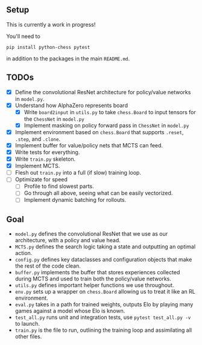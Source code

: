 ## Setup

This is currently a work in progress! 

You'll need to 

`pip install python-chess pytest` 

in addition to the packages in the main `README.md`.

## TODOs

- [x] Define the convolutional ResNet architecture for policy/value networks in `model.py`. 
- [x] Understand how AlphaZero represents board
    - [x] Write `board2input` in `utils.py` to take `chess.Board` to input tensors for the `ChessNet` in `model.py` 
    - [x] Implement masking on policy forward pass in `ChessNet` in `model.py` 
- [x] Implement environment based on `chess.Board` that supports `.reset`, `.step`, and `.clone`. 
- [x] Implement buffer for value/policy nets that MCTS can feed. 
- [x] Write tests for everything. 
- [x] Write `train.py` skeleton. 
- [x] Implement MCTS. 
- [ ] Flesh out `train.py` into a full (if slow) training loop. 
- [ ] Optimizate for speed 
    - [ ] Profile to find slowest parts. 
    - [ ] Go through all above, seeing what can be easily vectorized. 
    - [ ] Implement dynamic batching for rollouts. 

## Goal

- `model.py` defines the convolutional ResNet that we use as our architecture, with a policy and value head. 
- `MCTS.py` defines the search logic taking a state and outputting an optimal action. 
- `config.py` defines key dataclasses and configuration objects that make the rest of the code clean. 
- `buffer.py` implements the buffer that stores experiences collected during MCTS and used to train both the policy/value networks. 
- `utils.py` defines important helper functions we use throughout. 
- `env.py` sets up a wrapper on `chess.Board` allowing us to treat it like an RL environment. 
- `eval.py` takes in a path for trained weights, outputs Elo by playing many games against a model whose Elo is known.
- `test_all.py` runs unit and integration tests, use `pytest test_all.py -v` to launch.  
- `train.py` is the file to run, outlining the training loop and assimilating all other files.  

<!-- ## Lessons Learned 

TODO  -->